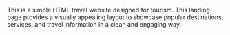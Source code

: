 This is a simple HTML travel website designed for tourism. This landing page provides a visually appealing layout to showcase popular destinations, services, and travel information in a clean and engaging way.
